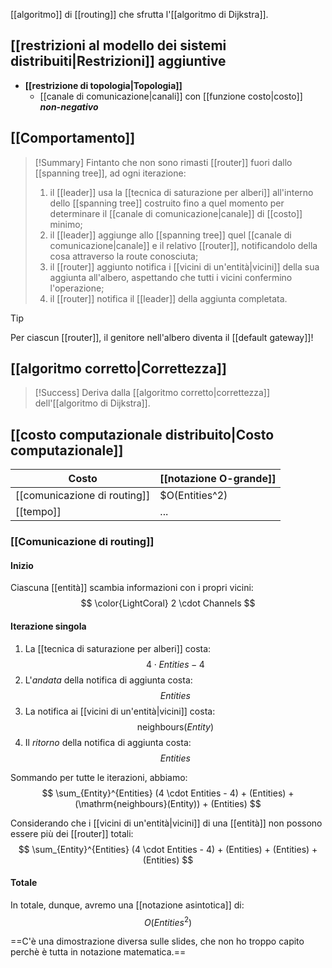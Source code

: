 [[algoritmo]] di [[routing]] che sfrutta l'[[algoritmo di Dijkstra]].

## [[restrizioni al modello dei sistemi distribuiti|Restrizioni]] aggiuntive

- **[[restrizione di topologia|Topologia]]**
	- [[canale di comunicazione|canali]] con [[funzione costo|costo]] ***non-negativo***

## [[Comportamento]]

> [!Summary]
> Fintanto che non sono rimasti [[router]] fuori dallo [[spanning tree]], ad ogni iterazione:
> 1. il [[leader]] usa la [[tecnica di saturazione per alberi]] all'interno dello [[spanning tree]] costruito fino a quel momento per determinare il [[canale di comunicazione|canale]] di [[costo]] minimo;
> 2. il [[leader]] aggiunge allo [[spanning tree]] quel [[canale di comunicazione|canale]] e il relativo [[router]], notificandolo della cosa attraverso la route conosciuta;
> 3. il [[router]] aggiunto notifica i [[vicini di un'entità|vicini]] della sua aggiunta all'albero, aspettando che tutti i vicini confermino l'operazione;
> 4. il [[router]] notifica il [[leader]] della aggiunta completata.

> [!Tip]
> Per ciascun [[router]], il genitore nell'albero diventa il [[default gateway]]!

## [[algoritmo corretto|Correttezza]]

> [!Success]
> Deriva dalla [[algoritmo corretto|correttezza]] dell'[[algoritmo di Dijkstra]].

## [[costo computazionale distribuito|Costo computazionale]]

| Costo | [[notazione O-grande]] | 
|-|-|
| [[comunicazione di routing]] | $O(Entities^2) |
| [[tempo]] | ... |

### [[Comunicazione di routing]]

#### Inizio

Ciascuna [[entità]] scambia informazioni con i propri vicini:
$$
\color{LightCoral} 2 \cdot Channels
$$

#### Iterazione singola

1. La [[tecnica di saturazione per alberi]] costa:
   $$4 \cdot Entities - 4$$
2. L'*andata* della notifica di aggiunta costa:
   $$Entities$$
3. La notifica ai [[vicini di un'entità|vicini]] costa:
   $$\mathrm{neighbours}(Entity)$$
4. Il *ritorno* della notifica di aggiunta costa:
   $$Entities$$

Sommando per tutte le iterazioni, abbiamo:
$$
\sum_{Entity}^{Entities}
(4 \cdot Entities - 4)
+
(Entities)
+
(\mathrm{neighbours}(Entity))
+
(Entities)
$$

Considerando che i [[vicini di un'entità|vicini]] di una [[entità]] non possono essere più dei [[router]] totali:
$$
\sum_{Entity}^{Entities}
(4 \cdot Entities - 4)
+
(Entities)
+
(Entities)
+
(Entities)
$$

#### Totale

In totale, dunque, avremo una [[notazione asintotica]] di:
$$
O(Entities^2)
$$

==C'è una dimostrazione diversa sulle slides, che non ho troppo capito perchè è tutta in notazione matematica.==